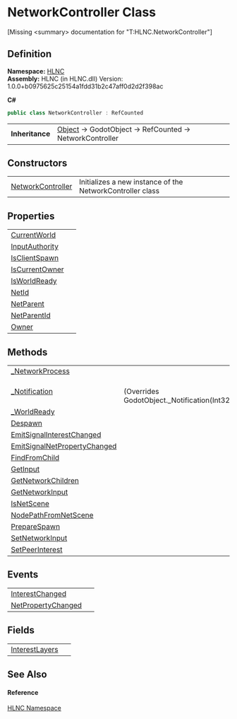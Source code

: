 # NetworkController Class


\[Missing &lt;summary&gt; documentation for "T:HLNC.NetworkController"\]



## Definition
**Namespace:** <a href="N_HLNC">HLNC</a>  
**Assembly:** HLNC (in HLNC.dll) Version: 1.0.0+b0975625c25154a1fdd31b2c47aff0d2d2f398ac

**C#**
``` C#
public class NetworkController : RefCounted
```

<table><tr><td><strong>Inheritance</strong></td><td><a href="https://learn.microsoft.com/dotnet/api/system.object" target="_blank" rel="noopener noreferrer">Object</a>  →  GodotObject  →  RefCounted  →  NetworkController</td></tr>
</table>



## Constructors
<table>
<tr>
<td><a href="M_HLNC_NetworkController__ctor">NetworkController</a></td>
<td>Initializes a new instance of the NetworkController class</td></tr>
</table>

## Properties
<table>
<tr>
<td><a href="P_HLNC_NetworkController_CurrentWorld">CurrentWorld</a></td>
<td> </td></tr>
<tr>
<td><a href="P_HLNC_NetworkController_InputAuthority">InputAuthority</a></td>
<td> </td></tr>
<tr>
<td><a href="P_HLNC_NetworkController_IsClientSpawn">IsClientSpawn</a></td>
<td> </td></tr>
<tr>
<td><a href="P_HLNC_NetworkController_IsCurrentOwner">IsCurrentOwner</a></td>
<td> </td></tr>
<tr>
<td><a href="P_HLNC_NetworkController_IsWorldReady">IsWorldReady</a></td>
<td> </td></tr>
<tr>
<td><a href="P_HLNC_NetworkController_NetId">NetId</a></td>
<td> </td></tr>
<tr>
<td><a href="P_HLNC_NetworkController_NetParent">NetParent</a></td>
<td> </td></tr>
<tr>
<td><a href="P_HLNC_NetworkController_NetParentId">NetParentId</a></td>
<td> </td></tr>
<tr>
<td><a href="P_HLNC_NetworkController_Owner">Owner</a></td>
<td> </td></tr>
</table>

## Methods
<table>
<tr>
<td><a href="M_HLNC_NetworkController__NetworkProcess">_NetworkProcess</a></td>
<td> </td></tr>
<tr>
<td><a href="M_HLNC_NetworkController__Notification">_Notification</a></td>
<td><br />(Overrides GodotObject._Notification(Int32))</td></tr>
<tr>
<td><a href="M_HLNC_NetworkController__WorldReady">_WorldReady</a></td>
<td> </td></tr>
<tr>
<td><a href="M_HLNC_NetworkController_Despawn">Despawn</a></td>
<td> </td></tr>
<tr>
<td><a href="M_HLNC_NetworkController_EmitSignalInterestChanged">EmitSignalInterestChanged</a></td>
<td> </td></tr>
<tr>
<td><a href="M_HLNC_NetworkController_EmitSignalNetPropertyChanged">EmitSignalNetPropertyChanged</a></td>
<td> </td></tr>
<tr>
<td><a href="M_HLNC_NetworkController_FindFromChild">FindFromChild</a></td>
<td> </td></tr>
<tr>
<td><a href="M_HLNC_NetworkController_GetInput">GetInput</a></td>
<td> </td></tr>
<tr>
<td><a href="M_HLNC_NetworkController_GetNetworkChildren">GetNetworkChildren</a></td>
<td> </td></tr>
<tr>
<td><a href="M_HLNC_NetworkController_GetNetworkInput">GetNetworkInput</a></td>
<td> </td></tr>
<tr>
<td><a href="M_HLNC_NetworkController_IsNetScene">IsNetScene</a></td>
<td> </td></tr>
<tr>
<td><a href="M_HLNC_NetworkController_NodePathFromNetScene">NodePathFromNetScene</a></td>
<td> </td></tr>
<tr>
<td><a href="M_HLNC_NetworkController_PrepareSpawn">PrepareSpawn</a></td>
<td> </td></tr>
<tr>
<td><a href="M_HLNC_NetworkController_SetNetworkInput">SetNetworkInput</a></td>
<td> </td></tr>
<tr>
<td><a href="M_HLNC_NetworkController_SetPeerInterest">SetPeerInterest</a></td>
<td> </td></tr>
</table>

## Events
<table>
<tr>
<td><a href="E_HLNC_NetworkController_InterestChanged">InterestChanged</a></td>
<td> </td></tr>
<tr>
<td><a href="E_HLNC_NetworkController_NetPropertyChanged">NetPropertyChanged</a></td>
<td> </td></tr>
</table>

## Fields
<table>
<tr>
<td><a href="F_HLNC_NetworkController_InterestLayers">InterestLayers</a></td>
<td> </td></tr>
</table>

## See Also


#### Reference
<a href="N_HLNC">HLNC Namespace</a>  
